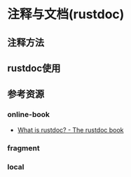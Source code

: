 # 注释与文档(rustdoc)

<!--ts-->


<!-- Created by https://github.com/ekalinin/github-markdown-toc -->
<!-- Added by: kuanhsiaokuo, at: Sat Jul  9 22:45:57 CST 2022 -->

<!--te-->

## 注释方法

## rustdoc使用

## 参考资源

### online-book

- [What is rustdoc? - The rustdoc book](https://doc.rust-lang.org/rustdoc/index.html)

### fragment

### local
